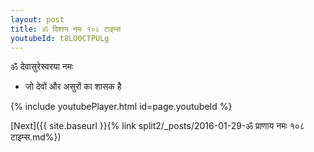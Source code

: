 ```yaml
---
layout: post
title: ॐ दिशाय नमः १०८ टाइम्स
youtubeId: t8LO0CTPULg
---
```

 
 
 ॐ देवासुरेस्वरया नमः  
 
 -  जो देवों और असुरों का शासक है 
 
  
 
  
 
 
 
 
 
 


{% include youtubePlayer.html id=page.youtubeId %}
 
[Next]({{ site.baseurl }}{% link  split2/_posts/2016-01-29-ॐ प्राणाय नमः १०८ टाइम्स.md%})
 
